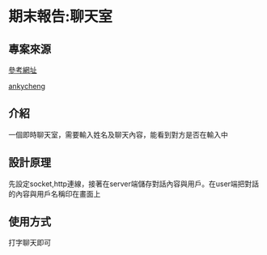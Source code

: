 <!DOCTYPE html>
<html>
<head>
</head>
<body>
<h1>期末報告:聊天室</h1>
<h2>專案來源</h2>
<p><a href="https://creativecoding.in/2020/03/25/%E7%94%A8-socket-io-%E5%81%9A%E4%B8%80%E5%80%8B%E5%8D%B3%E6%99%82%E8%81%8A%E5%A4%A9%E5%AE%A4%E5%90%A7%EF%BC%81%EF%BC%88%E7%9B%B4%E6%92%AD%E7%AD%86%E8%A8%98%EF%BC%89/">參考網址</a></p>
<p><a href="https://github.com/Monoame-Design/bosscoding-examples/tree/master/socket.io">ankycheng</a></p>
<h2>介紹</h2>
<p>一個即時聊天室，需要輸入姓名及聊天內容，能看到對方是否在輸入中</p>
<h2>設計原理</h2>
<p>先設定socket,http連線，接著在server端儲存對話內容與用戶。在user端把對話的內容與用戶名稱印在畫面上</p>
<h2>使用方式</h2>
<p>打字聊天即可</p>
